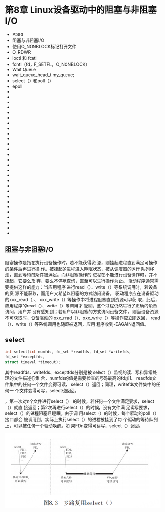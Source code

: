 # 第8章 Linux设备驱动中的阻塞与非阻塞I/O

- P593
- 阻塞与非阻塞I/O
- 使用O_NONBLOCK标记打开文件
- O_RDWR
- ioctl 和 fcntl
- fcntl（fd，F_SETFL，O_NONBLOCK）
- Wait Queue
- wait_queue_head_t my_queue;
- select（）和poll（）
- epoll
- 
-
-
-
-
-
-
- 
-
-
-
-
-
-
- 
-
-
-
-
-
-
- 
-
-
-
-
-
-





## 阻塞与非阻塞I/O


阻塞操作是指在执行设备操作时，若不能获得资
源，则挂起进程直到满足可操作的条件后再进行操
作。被挂起的进程进入睡眠状态，被从调度器的运行
队列移走，直到等待的条件被满足。而非阻塞操作的
进程在不能进行设备操作时，并不挂起，它要么放
弃，要么不停地查询，直至可以进行操作为止。
驱动程序通常需要提供这样的能力：当应用程序
进行read（）、write（）等系统调用时，若设备的资
源不能获取，而用户又希望以阻塞的方式访问设备，
驱动程序应在设备驱动的xxx_read（）、
xxx_write（）等操作中将进程阻塞直到资源可以获
取，此后，应用程序的read（）、write（）等调用才
返回，整个过程仍然进行了正确的设备访问，用户并
没有感知到；若用户以非阻塞的方式访问设备文件，
则当设备资源不可获取时，设备驱动的
xxx_read（）、xxx_write（）等操作应立即返回，
read（）、write（）等系统调用也随即被返回，应用
程序收到-EAGAIN返回值。


## select

```c
int select(int numfds, fd_set *readfds, fd_set *writefds,
fd_set *exceptfds,
struct timeval *timeout);
```

其中readfds、writefds、exceptfds分别是被
select（）监视的读、写和异常处理的文件描述符集
合，numfds的值是需要检查的号码最高的fd加1。
readfds文件集中的任何一个文件变得可读，
select（）返回；同理，writefds文件集中的任何一
个文件变得可写，select也返回。


，第一次对n个文件进行select（）
的时候，若任何一个文件满足要求，select（）就直
接返回；第2次再进行select（）的时候，没有文件满
足读写要求，select（）的进程阻塞且睡眠。由于调
用select（）的时候，每个驱动的poll（）接口都会
被调用到，实际上执行select（）的进程被挂到了每
个驱动的等待队列上，可以被任何一个驱动唤醒。如
果FDn变得可读写，select（）返回。


![select-pool](images/select-pool.png)